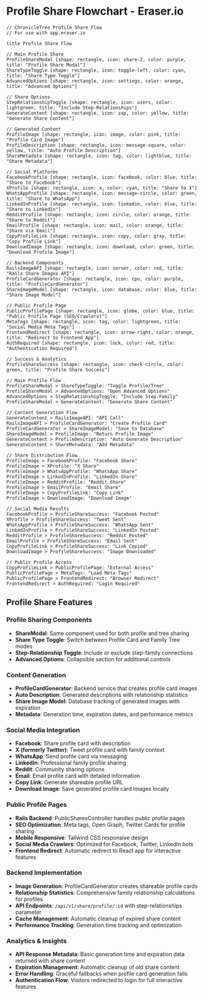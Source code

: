 # Profile Share Flowchart - Eraser.io

```
// ChronicleTree Profile Share Flow
// For use with app.eraser.io

title Profile Share Flow

// Main Profile Share
ProfileShareModal [shape: rectangle, icon: share-2, color: purple, title: "Profile Share Modal"]
ShareTypeToggle [shape: rectangle, icon: toggle-left, color: cyan, title: "Share Type Toggle"]
AdvancedOptions [shape: rectangle, icon: settings, color: orange, title: "Advanced Options"]

// Share Options
StepRelationshipToggle [shape: rectangle, icon: users, color: lightgreen, title: "Include Step-Relationships"]
GenerateContent [shape: rectangle, icon: zap, color: yellow, title: "Generate Share Content"]

// Generated Content
ProfileImage [shape: rectangle, icon: image, color: pink, title: "Profile Card Image"]
ProfileDescription [shape: rectangle, icon: message-square, color: yellow, title: "Auto Profile Description"]
ShareMetadata [shape: rectangle, icon: tag, color: lightblue, title: "Share Metadata"]

// Social Platforms
FacebookProfile [shape: rectangle, icon: facebook, color: blue, title: "Share to Facebook"]
XProfile [shape: rectangle, icon: x, color: cyan, title: "Share to X"]
WhatsAppProfile [shape: rectangle, icon: message-circle, color: green, title: "Share to WhatsApp"]
LinkedInProfile [shape: rectangle, icon: linkedin, color: blue, title: "Share to LinkedIn"]
RedditProfile [shape: rectangle, icon: circle, color: orange, title: "Share to Reddit"]
EmailProfile [shape: rectangle, icon: mail, color: orange, title: "Share via Email"]
CopyProfileLink [shape: rectangle, icon: copy, color: gray, title: "Copy Profile Link"]
DownloadImage [shape: rectangle, icon: download, color: green, title: "Download Profile Image"]

// Backend Components
RailsImageAPI [shape: rectangle, icon: server, color: red, title: "Rails Share Images API"]
ProfileCardGenerator [shape: rectangle, icon: cpu, color: purple, title: "ProfileCardGenerator"]
ShareImageModel [shape: rectangle, icon: database, color: blue, title: "Share Image Model"]

// Public Profile Page
PublicProfilePage [shape: rectangle, icon: globe, color: blue, title: "Public Profile Page (SEO/Crawlers)"]
MetaTags [shape: rectangle, icon: tag, color: lightgreen, title: "Social Media Meta Tags"]
FrontendRedirect [shape: rectangle, icon: arrow-right, color: orange, title: "Redirect to Frontend App"]
AuthRequired [shape: rectangle, icon: lock, color: red, title: "Authentication Required"]

// Success & Analytics
ProfileShareSuccess [shape: rectangle, icon: check-circle, color: green, title: "Profile Share Success"]

// Main Profile Flow
ProfileShareModal > ShareTypeToggle: "Toggle Profile/Tree"
ProfileShareModal > AdvancedOptions: "Open Advanced Options"
AdvancedOptions > StepRelationshipToggle: "Include Step-Family"
ProfileShareModal > GenerateContent: "Generate Share Content"

// Content Generation Flow
GenerateContent > RailsImageAPI: "API Call"
RailsImageAPI > ProfileCardGenerator: "Create Profile Card"
ProfileCardGenerator > ShareImageModel: "Save to Database"
ShareImageModel > ProfileImage: "Return Profile Image"
GenerateContent > ProfileDescription: "Auto Generate Description"
GenerateContent > ShareMetadata: "Add Metadata"

// Share Distribution Flow
ProfileImage > FacebookProfile: "Facebook Share"
ProfileImage > XProfile: "X Share"
ProfileImage > WhatsAppProfile: "WhatsApp Share"
ProfileImage > LinkedInProfile: "LinkedIn Share"
ProfileImage > RedditProfile: "Reddit Share"
ProfileImage > EmailProfile: "Email Share"
ProfileImage > CopyProfileLink: "Copy Link"
ProfileImage > DownloadImage: "Download Image"

// Social Media Results
FacebookProfile > ProfileShareSuccess: "Facebook Posted"
XProfile > ProfileShareSuccess: "Tweet Sent"
WhatsAppProfile > ProfileShareSuccess: "WhatsApp Sent"
LinkedInProfile > ProfileShareSuccess: "LinkedIn Posted"
RedditProfile > ProfileShareSuccess: "Reddit Posted"
EmailProfile > ProfileShareSuccess: "Email Sent"
CopyProfileLink > ProfileShareSuccess: "Link Copied"
DownloadImage > ProfileShareSuccess: "Image Downloaded"

// Public Profile Access
CopyProfileLink > PublicProfilePage: "External Access"
PublicProfilePage > MetaTags: "Load Meta Tags"
PublicProfilePage > FrontendRedirect: "Browser Redirect"
FrontendRedirect > AuthRequired: "Login Required"
```

## Profile Share Features

### Profile Sharing Components
- **ShareModal**: Same component used for both profile and tree sharing
- **Share Type Toggle**: Switch between Profile Card and Family Tree modes
- **Step-Relationship Toggle**: Include or exclude step-family connections
- **Advanced Options**: Collapsible section for additional controls

### Content Generation
- **ProfileCardGenerator**: Backend service that creates profile card images
- **Auto Description**: Generated descriptions with relationship statistics
- **Share Image Model**: Database tracking of generated images with expiration
- **Metadata**: Generation time, expiration dates, and performance metrics

### Social Media Integration
- **Facebook**: Share profile card with description
- **X (formerly Twitter)**: Tweet profile card with family context
- **WhatsApp**: Send profile card via messaging
- **LinkedIn**: Professional family profile sharing
- **Reddit**: Community sharing options
- **Email**: Email profile card with detailed information
- **Copy Link**: Generate shareable profile URL
- **Download Image**: Save generated profile card images locally

### Public Profile Pages
- **Rails Backend**: PublicSharesController handles public profile pages
- **SEO Optimization**: Meta tags, Open Graph, Twitter Cards for profile sharing
- **Mobile Responsive**: Tailwind CSS responsive design
- **Social Media Crawlers**: Optimized for Facebook, Twitter, LinkedIn bots
- **Frontend Redirect**: Automatic redirect to React app for interactive features

### Backend Implementation
- **Image Generation**: ProfileCardGenerator creates shareable profile cards
- **Relationship Statistics**: Comprehensive family relationship calculations for profiles
- **API Endpoints**: `/api/v1/share/profile/:id` with step-relationships parameter
- **Cache Management**: Automatic cleanup of expired share content
- **Performance Tracking**: Generation time tracking and optimization

### Analytics & Insights
- **API Response Metadata**: Basic generation time and expiration data returned with share content
- **Expiration Management**: Automatic cleanup of old share content
- **Error Handling**: Graceful fallbacks when profile card generation fails
- **Authentication Flow**: Visitors redirected to login for full interactive features
